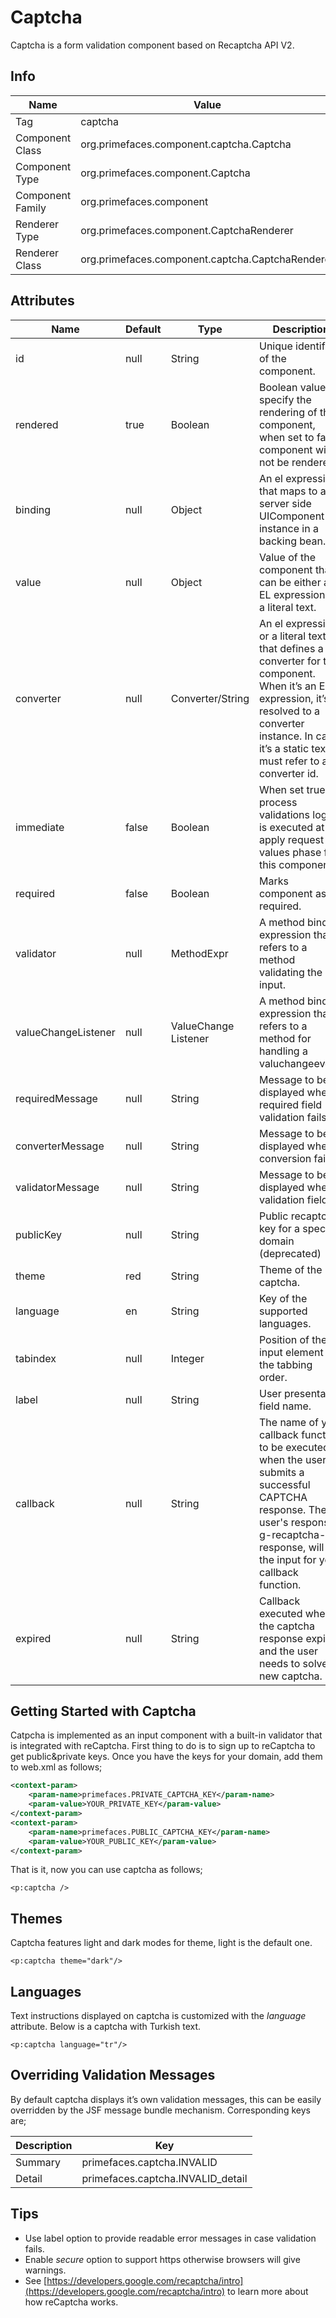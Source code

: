 # Captcha

Captcha is a form validation component based on Recaptcha API V2.

## Info

| Name | Value |
| --- | --- |
| Tag | captcha
| Component Class | org.primefaces.component.captcha.Captcha
| Component Type | org.primefaces.component.Captcha
| Component Family | org.primefaces.component |
| Renderer Type | org.primefaces.component.CaptchaRenderer
| Renderer Class | org.primefaces.component.captcha.CaptchaRenderer

## Attributes

| Name | Default | Type | Description | 
| --- | --- | --- | --- |
| id | null | String | Unique identifier of the component.
| rendered | true | Boolean | Boolean value to specify the rendering of the component, when set to false component will not be rendered.
| binding | null | Object | An el expression that maps to a server side UIComponent instance in a backing bean.
| value | null | Object | Value of the component than can be either an EL expression of a literal text.
| converter | null | Converter/String | An el expression or a literal text that defines a converter for the component. When it’s an EL expression, it’s resolved to a converter instance. In case it’s a static text, it must refer to a converter id.
| immediate | false | Boolean | When set true, process validations logic is executed at apply request values phase for this component.
| required | false | Boolean | Marks component as required.
| validator | null | MethodExpr | A method binding expression that refers to a method validating the input. 
| valueChangeListener | null | ValueChange Listener | A method binding expression that refers to a method for handling a valuchangeevent.
| requiredMessage | null | String | Message to be displayed when required field validation fails.
| converterMessage | null | String | Message to be displayed when conversion fails.
| validatorMessage | null | String | Message to be displayed when validation fields.
| publicKey | null | String | Public recaptcha key for a specific domain (deprecated)
| theme | red | String | Theme of the captcha.
| language | en | String | Key of the supported languages.
| tabindex | null | Integer | Position of the input element in the tabbing order.
| label | null | String | User presentable field name.
| callback | null | String | The name of your callback function to be executed when the user submits a successful CAPTCHA response. The user's response, g-recaptcha-response, will be the input for your callback function.
| expired | null | String | Callback executed when the captcha response expires and the user needs to solve a new captcha.

## Getting Started with Captcha
Catpcha is implemented as an input component with a built-in validator that is integrated with
reCaptcha. First thing to do is to sign up to reCaptcha to get public&private keys. Once you have
the keys for your domain, add them to web.xml as follows;

```xml
<context-param>
    <param-name>primefaces.PRIVATE_CAPTCHA_KEY</param-name>
    <param-value>YOUR_PRIVATE_KEY</param-value>
</context-param>
<context-param>
    <param-name>primefaces.PUBLIC_CAPTCHA_KEY</param-name>
    <param-value>YOUR_PUBLIC_KEY</param-value>
</context-param>
```
That is it, now you can use captcha as follows;

```xhtml
<p:captcha />
```
## Themes
Captcha features light and dark modes for theme, light is the default one.

```xhtml
<p:captcha theme="dark"/>
```
## Languages
Text instructions displayed on captcha is customized with the _language_ attribute. Below is a captcha
with Turkish text.

```xhtml
<p:captcha language="tr"/>
```
## Overriding Validation Messages
By default captcha displays it’s own validation messages, this can be easily overridden by the JSF
message bundle mechanism. Corresponding keys are;

| Description | Key |
| --- | --- |
| Summary | primefaces.captcha.INVALID |
| Detail | primefaces.captcha.INVALID_detail |

## Tips

- Use label option to provide readable error messages in case validation fails.
- Enable _secure_ option to support https otherwise browsers will give warnings.
- See [https://developers.google.com/recaptcha/intro](https://developers.google.com/recaptcha/intro) to learn more about how reCaptcha works.
